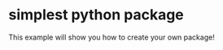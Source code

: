 simplest python package
=======================

This example will show you how to create your own package!


